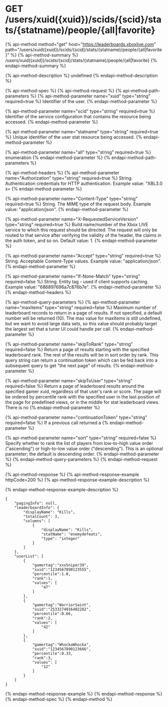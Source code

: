 # GET /users/xuid\({xuid}\)/scids/{scid}/stats/{statname\)/people/{all\|favorite}

{% api-method method="get" host="https://leaderboards.xboxlive.com" path="/users/xuid\({xuid}\)/scids/{scid}/stats/{statname\)/people/{all\|favorite}" %}
{% api-method-summary %}
/users/xuid\({xuid}\)/scids/{scid}/stats/{statname\)/people/{all\|favorite}
{% endapi-method-summary %}

{% api-method-description %}
undefined
{% endapi-method-description %}

{% api-method-spec %}
{% api-method-request %}
{% api-method-path-parameters %}
{% api-method-parameter name="xuid" type="string" required=true %}
Identifier of the user.
{% endapi-method-parameter %}

{% api-method-parameter name="scid" type="string" required=true %}
Identifier of the service configuration that contains the resource being accessed.
{% endapi-method-parameter %}

{% api-method-parameter name="statname" type="string" required=true %}
Unique identifier of the user stat resource being accessed.
{% endapi-method-parameter %}

{% api-method-parameter name="all" type="string" required=true %}
enumeration
{% endapi-method-parameter %}
{% endapi-method-path-parameters %}

{% api-method-headers %}
{% api-method-parameter name="Authorization" type="string" required=true %}
String. Authentication credentials for HTTP authentication. Example value: "XBL3.0 x=
{% endapi-method-parameter %}

{% api-method-parameter name="Content-Type" type="string" required=true %}
String. The MIME type of the request body. Example value: "application/json".
{% endapi-method-parameter %}

{% api-method-parameter name="X-RequestedServiceVersion" type="string" required=true %}
Build name/number of the Xbox LIVE service to which this request should be directed. The request will only be routed to that service after verifying the validity of the header, the claims in the auth token, and so on. Default value: 1.
{% endapi-method-parameter %}

{% api-method-parameter name="Accept" type="string" required=true %}
String. Acceptable Content-Type values. Example value: "application/json".
{% endapi-method-parameter %}

{% api-method-parameter name="If-None-Match" type="string" required=false %}
String. Entity tag - used if client supports caching. Example value: "686897696a7c876b7e".
{% endapi-method-parameter %}
{% endapi-method-headers %}

{% api-method-query-parameters %}
{% api-method-parameter name="maxItems" type="string" required=false %}
Maximum number of leaderboard records to return in a page of results. If not specified, a default number will be returned \(10\). The max value for maxItems is still undefined, but we want to avoid large data sets, so this value should probably target the largest set that a tuner UI could handle per call.
{% endapi-method-parameter %}

{% api-method-parameter name="skipToRank" type="string" required=false %}
Return a page of results starting with the specified leaderboard rank. The rest of the results will be in sort order by rank. This query string can return a continuation token which can be fed back into a subsequent query to get "the next page" of results.
{% endapi-method-parameter %}

{% api-method-parameter name="skipToUser" type="string" required=false %}
Return a page of leaderboard results around the specified gamer xuid, regardless of that user's rank or score. The page will be ordered by percentile rank with the specified user in the last position of the page for predefined views, or in the middle for stat leaderboard views. There is no
{% endapi-method-parameter %}

{% api-method-parameter name="continuationToken" type="string" required=false %}
If a previous call returned a
{% endapi-method-parameter %}

{% api-method-parameter name="sort" type="string" required=false %}
Specify whether to rank the list of players from low-to-high value order \("ascending"\) or high-to-low value order \("descending"\). This is an optional parameter; the default is descending order.
{% endapi-method-parameter %}
{% endapi-method-query-parameters %}
{% endapi-method-request %}

{% api-method-response %}
{% api-method-response-example httpCode=200 %}
{% api-method-response-example-description %}

{% endapi-method-response-example-description %}

```text
{
    "pagingInfo": null,
    "leaderboardInfo": {
        "displayName": "Kills",
        "totalCount": 3,
        "columns": [
            {
                "displayName": "Kills",
                "statName": "enemydefeats",
                "type": "integer"
            }
        ]
    },
    "userList": [
        {
            "gamertag":"xxxSniper39",
            "xuid":"1234567890123555",
            "percentile":1.0,
            "rank":1,
            "values": [
                "47"
            ]
        },
        {
            "gamertag":"WarriorSaint",
            "xuid":"2533274916402282",
            "percentile":0.66,
            "rank":2,
            "values": [
                "42"
            ]
        },
        {
            "gamertag":"WhockaWhocka",
            "xuid":"1234567890123666",
            "percentile":0.33,
            "rank":3,
            "values": [
                "12"
            ]
        }
    ]
}
```
{% endapi-method-response-example %}
{% endapi-method-response %}
{% endapi-method-spec %}
{% endapi-method %}

